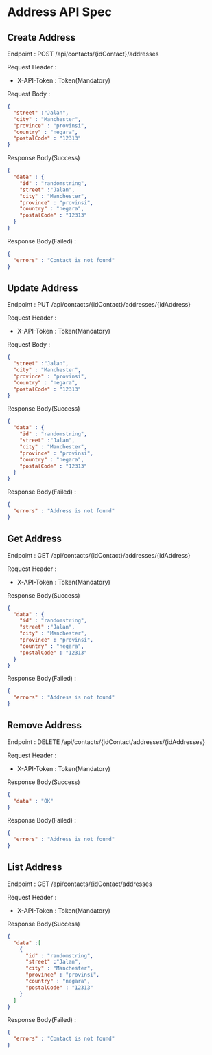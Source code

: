 # Address API Spec

## Create Address

Endpoint : POST /api/contacts/{idContact}/addresses

Request Header : 
- X-API-Token : Token(Mandatory)

Request Body :

```json
{
  "street" :"Jalan",
  "city" : "Manchester",
  "province" : "provinsi",
  "country" : "negara",
  "postalCode" : "12313"
}
```

Response Body(Success) 

```json
{
  "data" : {
    "id" : "randomstring",
    "street" :"Jalan",
    "city" : "Manchester",
    "province" : "provinsi",
    "country" : "negara",
    "postalCode" : "12313"
  }
}
``` 

Response Body(Failed) :

```json
{
  "errors" : "Contact is not found"
}
``` 

## Update Address

Endpoint : PUT /api/contacts/{idContact}/addresses/{idAddress}

Request Header :
- X-API-Token : Token(Mandatory)

Request Body :

```json
{
  "street" :"Jalan",
  "city" : "Manchester",
  "province" : "provinsi",
  "country" : "negara",
  "postalCode" : "12313"
}
```

Response Body(Success)

```json
{
  "data" : {
    "id" : "randomstring",
    "street" :"Jalan",
    "city" : "Manchester",
    "province" : "provinsi",
    "country" : "negara",
    "postalCode" : "12313"
  }
}
``` 

Response Body(Failed) :

```json
{
  "errors" : "Address is not found"
}
``` 

## Get Address

Endpoint : GET /api/contacts/{idContact}/addresses/{idAddress}

Request Header :
- X-API-Token : Token(Mandatory)

Response Body(Success)

```json
{
  "data" : {
    "id" : "randomstring",
    "street" :"Jalan",
    "city" : "Manchester",
    "province" : "provinsi",
    "country" : "negara",
    "postalCode" : "12313"
  }
}
``` 

Response Body(Failed) :

```json
{
  "errors" : "Address is not found"
}
``` 

## Remove Address

Endpoint : DELETE /api/contacts/{idContact/addresses/{idAddresses}

Request Header :
- X-API-Token : Token(Mandatory)

Response Body(Success)

```json
{
  "data" : "OK"
}
``` 

Response Body(Failed) :

```json
{
  "errors" : "Address is not found"
}
``` 

## List Address

Endpoint : GET /api/contacts/{idContact/addresses

Request Header :
- X-API-Token : Token(Mandatory)

Response Body(Success)

```json
{
  "data" :[
    {
      "id" : "randomstring",
      "street" :"Jalan",
      "city" : "Manchester",
      "province" : "provinsi",
      "country" : "negara",
      "postalCode" : "12313"
    }
  ] 
}
``` 

Response Body(Failed) :

```json
{
  "errors" : "Contact is not found"
}
``` 

